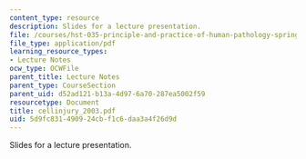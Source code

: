 ```yaml
---
content_type: resource
description: Slides for a lecture presentation.
file: /courses/hst-035-principle-and-practice-of-human-pathology-spring-2003/5d9fc831490924cbf1c6daa3a4f26d9d_cellinjury_2003.pdf
file_type: application/pdf
learning_resource_types:
- Lecture Notes
ocw_type: OCWFile
parent_title: Lecture Notes
parent_type: CourseSection
parent_uid: d52ad121-b13a-4d97-6a70-287ea5002f59
resourcetype: Document
title: cellinjury_2003.pdf
uid: 5d9fc831-4909-24cb-f1c6-daa3a4f26d9d
---
```

Slides for a lecture presentation.

